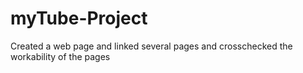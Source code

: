 # myTube-Project
Created a web page and linked several pages and crosschecked the workability of the pages
